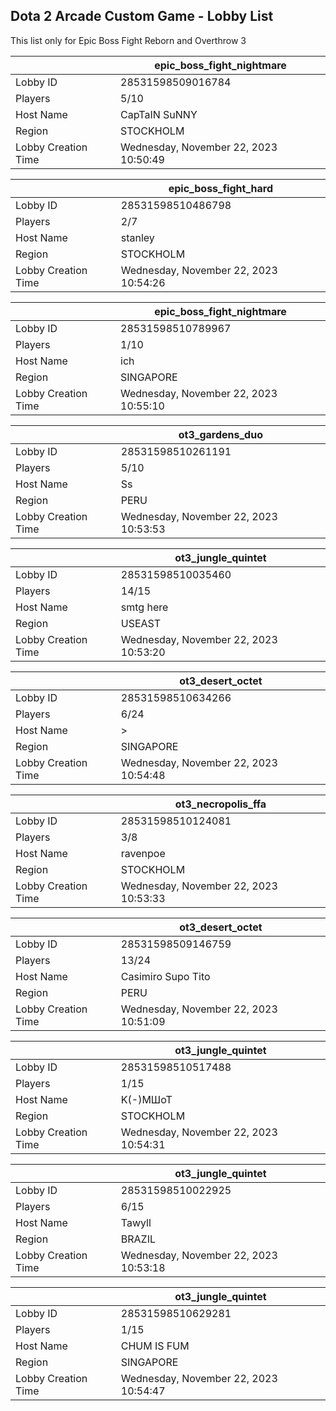 ## Dota 2 Arcade Custom Game - Lobby List

This list only for Epic Boss Fight Reborn and Overthrow 3

|  | epic_boss_fight_nightmare |
| ------ | ------ |
| Lobby ID | 28531598509016784 |
| Players | 5/10 |
| Host Name | CapTaIN SuNNY |
| Region | STOCKHOLM |
| Lobby Creation Time | Wednesday, November 22, 2023 10:50:49 |


|  | epic_boss_fight_hard |
| ------ | ------ |
| Lobby ID | 28531598510486798 |
| Players | 2/7 |
| Host Name | stanley |
| Region | STOCKHOLM |
| Lobby Creation Time | Wednesday, November 22, 2023 10:54:26 |


|  | epic_boss_fight_nightmare |
| ------ | ------ |
| Lobby ID | 28531598510789967 |
| Players | 1/10 |
| Host Name | ich |
| Region | SINGAPORE |
| Lobby Creation Time | Wednesday, November 22, 2023 10:55:10 |


|  | ot3_gardens_duo |
| ------ | ------ |
| Lobby ID | 28531598510261191 |
| Players | 5/10 |
| Host Name | Ss |
| Region | PERU |
| Lobby Creation Time | Wednesday, November 22, 2023 10:53:53 |


|  | ot3_jungle_quintet |
| ------ | ------ |
| Lobby ID | 28531598510035460 |
| Players | 14/15 |
| Host Name | smtg here |
| Region | USEAST |
| Lobby Creation Time | Wednesday, November 22, 2023 10:53:20 |


|  | ot3_desert_octet |
| ------ | ------ |
| Lobby ID | 28531598510634266 |
| Players | 6/24 |
| Host Name | > |
| Region | SINGAPORE |
| Lobby Creation Time | Wednesday, November 22, 2023 10:54:48 |


|  | ot3_necropolis_ffa |
| ------ | ------ |
| Lobby ID | 28531598510124081 |
| Players | 3/8 |
| Host Name | ravenpoe |
| Region | STOCKHOLM |
| Lobby Creation Time | Wednesday, November 22, 2023 10:53:33 |


|  | ot3_desert_octet |
| ------ | ------ |
| Lobby ID | 28531598509146759 |
| Players | 13/24 |
| Host Name | Casimiro Supo Tito |
| Region | PERU |
| Lobby Creation Time | Wednesday, November 22, 2023 10:51:09 |


|  | ot3_jungle_quintet |
| ------ | ------ |
| Lobby ID | 28531598510517488 |
| Players | 1/15 |
| Host Name | K(-)МШоТ |
| Region | STOCKHOLM |
| Lobby Creation Time | Wednesday, November 22, 2023 10:54:31 |


|  | ot3_jungle_quintet |
| ------ | ------ |
| Lobby ID | 28531598510022925 |
| Players | 6/15 |
| Host Name | Tawyll |
| Region | BRAZIL |
| Lobby Creation Time | Wednesday, November 22, 2023 10:53:18 |


|  | ot3_jungle_quintet |
| ------ | ------ |
| Lobby ID | 28531598510629281 |
| Players | 1/15 |
| Host Name | CHUM IS FUM |
| Region | SINGAPORE |
| Lobby Creation Time | Wednesday, November 22, 2023 10:54:47 |


